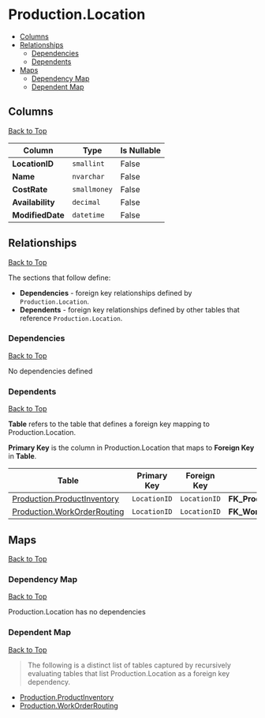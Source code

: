 # Production.Location

* [Columns](#columns)
* [Relationships](#relationships)
    * [Dependencies](#dependencies)
    * [Dependents](#dependents)
* [Maps](#maps)
    * [Dependency Map](#dependency-map)
    * [Dependent Map](#dependent-map)

## Columns
[Back to Top](#productionlocation)

Column | Type | Is Nullable
-------|------|------------
**LocationID** | `smallint` | False
**Name** | `nvarchar` | False
**CostRate** | `smallmoney` | False
**Availability** | `decimal` | False
**ModifiedDate** | `datetime` | False

## Relationships
[Back to Top](#productionlocation)


The sections that follow define:
* **Dependencies** - foreign key relationships defined by `Production.Location`.
* **Dependents** - foreign key relationships defined by other tables that reference `Production.Location`.

### Dependencies
[Back to Top](#productionlocation)


No dependencies defined

### Dependents
[Back to Top](#productionlocation)

**Table** refers to the table that defines a foreign key mapping to Production.Location.

**Primary Key** is the column in Production.Location that maps to **Foreign Key** in **Table**.

Table | Primary Key | Foreign Key | Foreign Key Name
------|-------------|-------------|-----------------
[Production.ProductInventory](./ProductInventory.md) | `LocationID` | `LocationID` | **FK_ProductInventory_Location_LocationID**
[Production.WorkOrderRouting](./WorkOrderRouting.md) | `LocationID` | `LocationID` | **FK_WorkOrderRouting_Location_LocationID**

## Maps
[Back to Top](#productionlocation)

### Dependency Map
[Back to Top](#productionlocation)

Production.Location has no dependencies
### Dependent Map
[Back to Top](#productionlocation)

> The following is a distinct list of tables captured by recursively evaluating tables that list Production.Location as a foreign key dependency.

* [Production.ProductInventory](./ProductInventory.md)
* [Production.WorkOrderRouting](./WorkOrderRouting.md)
